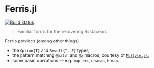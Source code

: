 # Ferris.jl

[![Build Status](https://github.com/eikopf/Ferris.jl/actions/workflows/CI.yml/badge.svg?branch=main)](https://github.com/eikopf/Ferris.jl/actions/workflows/CI.yml?query=branch%3Amain)

> Familiar forms for the recovering Rustacean.

Ferris provides (among other things)

- the `Option{T}` and `Result{T, E}` types;
- the pattern matching `@match` and `@λ` macros, courtesy of [`MLStyle.jl`](https://github.com/thautwarm/MLStyle.jl);
- some basic operations –– e.g. `map_err`, `unwrap`, `bimap`.
